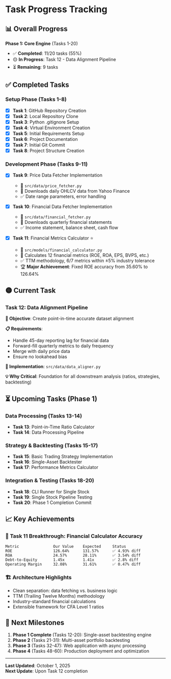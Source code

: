# Task Progress Tracking

## 📊 Overall Progress

**Phase 1: Core Engine** (Tasks 1-20)
- ✅ **Completed**: 11/20 tasks (55%)
- 🟡 **In Progress**: Task 12 - Data Alignment Pipeline
- ⏳ **Remaining**: 9 tasks

## ✅ Completed Tasks

### Setup Phase (Tasks 1-8)
- [x] **Task 1**: GitHub Repository Creation
- [x] **Task 2**: Local Repository Clone  
- [x] **Task 3**: Python .gitignore Setup
- [x] **Task 4**: Virtual Environment Creation
- [x] **Task 5**: Initial Requirements Setup
- [x] **Task 6**: Project Documentation
- [x] **Task 7**: Initial Git Commit
- [x] **Task 8**: Project Structure Creation

### Development Phase (Tasks 9-11)
- [x] **Task 9**: Price Data Fetcher Implementation
  - 📁 `src/data/price_fetcher.py`
  - 🎯 Downloads daily OHLCV data from Yahoo Finance
  - ✅ Date range parameters, error handling

- [x] **Task 10**: Financial Data Fetcher Implementation  
  - 📁 `src/data/financial_fetcher.py`
  - 🎯 Downloads quarterly financial statements
  - ✅ Income statement, balance sheet, cash flow

- [x] **Task 11**: Financial Metrics Calculator ⭐
  - 📁 `src/models/financial_calculator.py`
  - 🎯 Calculates 12 financial metrics (ROE, ROA, EPS, BVPS, etc.)
  - ✅ TTM methodology, 6/7 metrics within ±5% industry tolerance
  - 🏆 **Major Achievement**: Fixed ROE accuracy from 35.60% to 126.64%

## 🟡 Current Task

### Task 12: Data Alignment Pipeline
**🎯 Objective**: Create point-in-time accurate dataset alignment

**📋 Requirements**:
- Handle 45-day reporting lag for financial data
- Forward-fill quarterly metrics to daily frequency  
- Merge with daily price data
- Ensure no lookahead bias

**🔧 Implementation**: `src/data/data_aligner.py`

**💡 Why Critical**: Foundation for all downstream analysis (ratios, strategies, backtesting)

## ⏳ Upcoming Tasks (Phase 1)

### Data Processing (Tasks 13-14)
- **Task 13**: Point-in-Time Ratio Calculator
- **Task 14**: Data Processing Pipeline

### Strategy & Backtesting (Tasks 15-17)  
- **Task 15**: Basic Trading Strategy Implementation
- **Task 16**: Single-Asset Backtester
- **Task 17**: Performance Metrics Calculator

### Integration & Testing (Tasks 18-20)
- **Task 18**: CLI Runner for Single Stock
- **Task 19**: Single Stock Pipeline Testing  
- **Task 20**: Phase 1 Completion Commit

## 📈 Key Achievements

### 🎯 **Task 11 Breakthrough**: Financial Calculator Accuracy
```
Metric               Our Value    Expected     Status
ROE                  126.64%      131.57%      ✅ 4.93% diff
ROA                  24.57%       28.11%       ✅ 3.54% diff  
Debt-to-Equity       1.45x        1.41x        ✅ 2.8% diff
Operating Margin     32.08%       31.61%       ✅ 0.47% diff
```

### 🏗️ **Architecture Highlights**
- Clean separation: data fetching vs. business logic
- TTM (Trailing Twelve Months) methodology
- Industry-standard financial calculations
- Extensible framework for CFA Level 1 ratios

## 🎯 Next Milestones

1. **Phase 1 Complete** (Tasks 12-20): Single-asset backtesting engine
2. **Phase 2** (Tasks 21-31): Multi-asset portfolio backtesting  
3. **Phase 3** (Tasks 32-47): Web application with async processing
4. **Phase 4** (Tasks 48-60): Production deployment and optimization

---

**Last Updated**: October 1, 2025  
**Next Update**: Upon Task 12 completion